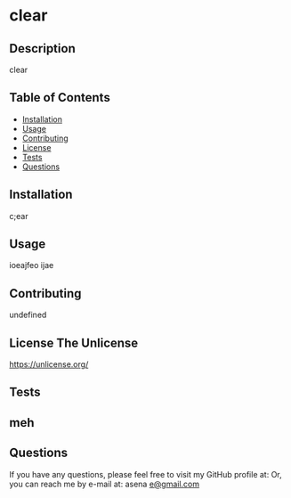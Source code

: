 # clear

  ## Description
  clear
  ## Table of Contents
  - [Installation](#installation)
  - [Usage](#usage)
  - [Contributing](#contributing)
  - [License](#license)
  - [Tests](#tests)
  - [Questions](#questions)
  ## Installation
  c;ear
  ## Usage
  ioeajfeo ijae
  ## Contributing
  undefined
  ## License The Unlicense
  https://unlicense.org/
  ## Tests
  meh
  ---
  ## Questions
  If you have any questions, please feel free to visit my GitHub profile at: [](https://github.com/jpboo888)
  Or, you can reach me by e-mail at: asena e@gmail.com

